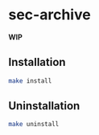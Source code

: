 # sec-archive

**WIP**

## Installation

```sh
make install
```

## Uninstallation

```sh
make uninstall
```
